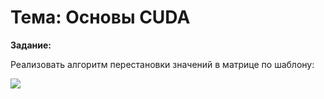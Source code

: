 # Тема: Основы CUDA

**Задание:**

Реализовать алгоритм перестановки значений в матрице по шаблону:

![](https://user-images.githubusercontent.com/74430714/226034666-47281862-9f7a-4f48-bde3-dfe5cf645e3f.png)
